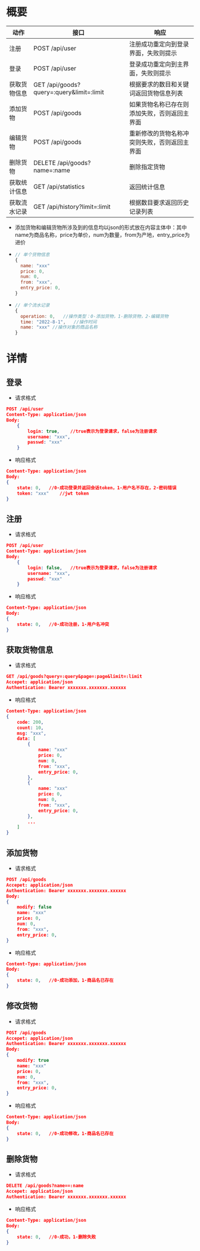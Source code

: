 # 概要

| 动作         | 接口                                     | 响应                                         |
| ------------ | ---------------------------------------- | -------------------------------------------- |
| 注册         | POST /api/user                           | 注册成功重定向到登录界面，失败则提示         |
| 登录         | POST /api/user                           | 登录成功重定向到主界面，失败则提示           |
| 获取货物信息 | GET /api/goods?query=:query&limit=:limit | 根据要求的数目和关键词返回货物信息列表       |
| 添加货物     | POST /api/goods                          | 如果货物名称已存在则添加失败，否则返回主界面 |
| 编辑货物     | POST /api/goods                          | 重新修改的货物名称冲突则失败，否则返回主界面 |
| 删除货物     | DELETE /api/goods?name=:name             | 删除指定货物                                 |
| 获取统计信息 | GET /api/statistics                      | 返回统计信息                                 |
| 获取流水记录 | GET /api/history?limit=:limit            | 根据数目要求返回历史记录列表                 |

- 添加货物和编辑货物所涉及到的信息均以json的形式放在内容主体中：其中name为商品名称，price为单价，num为数量，from为产地，entry_price为进价

- ```javascript
  // 单个货物信息
  {
  	name: "xxx"
  	price: 0,
  	num: 0,
  	from: "xxx",
  	entry_price: 0,
  }
  ```

- ```javascript
  // 单个流水记录
  {
  	operation: 0,	//操作类型：0-添加货物，1-删除货物，2-编辑货物
  	time: "2022-8-1",	//操作时间
  	name: "xxx"	//操作对象的商品名称
  }
  ```

# 详情

## 登录

- 请求格式

``` json
POST /api/user
Content-Type: application/json
Body:
	{
		login: true,	//true表示为登录请求，false为注册请求
		username: "xxx",
		passwd: "xxx"
	}
```

- 响应格式

``` json
Content-Type: application/json
Body:
{
    state: 0,	//0-成功登录并返回会话token，1-用户名不存在，2-密码错误
	token: "xxx"	//jwt token
}
```

## 注册

- 请求格式

``` json
POST /api/user
Content-Type: application/json
Body:
	{
		login: false,	//true表示为登录请求，false为注册请求
		username: "xxx",
		passwd: "xxx"
	}
```
- 响应格式

``` json
Content-Type: application/json
Body:
{
    state: 0,	//0-成功注册，1-用户名冲突
}
```

## 获取货物信息

- 请求格式

``` json
GET /api/goods?query=:query&page=:page&limit=:limit
Accepet: application/json
Authentication: Bearer xxxxxxx.xxxxxxx.xxxxxx
```

- 响应格式

``` json
Content-Type: application/json
{
    code: 200,
    count: 10,
    msg: "xxx",
    data: [
        {
            name: "xxx"
			price: 0,
			num: 0,
			from: "xxx",
			entry_price: 0,
        },
        {
            name: "xxx"
			price: 0,
			num: 0,
			from: "xxx",
			entry_price: 0,
        },
        ...
    ]
}
```

## 添加货物

- 请求格式

``` json
POST /api/goods
Accepet: application/json
Authentication: Bearer xxxxxxx.xxxxxxx.xxxxxx
Body:
{
    modify: false
    name: "xxx"
	price: 0,
	num: 0,
	from: "xxx",
	entry_price: 0,
}
```

- 响应格式

``` json
Content-Type: application/json
Body:
{
    state: 0,	//0-成功添加，1-商品名已存在
}
```

## 修改货物

- 请求格式

``` json
POST /api/goods
Accepet: application/json
Authentication: Bearer xxxxxxx.xxxxxxx.xxxxxx
Body:
{
    modify: true
    name: "xxx"
	price: 0,
	num: 0,
	from: "xxx",
	entry_price: 0,
}
```

- 响应格式

``` json
Content-Type: application/json
Body:
{
    state: 0,	//0-成功修改，1-商品名已存在
}
```

## 删除货物

- 请求格式

``` json
DELETE /api/goods?name==:name
Accepet: application/json
Authentication: Bearer xxxxxxx.xxxxxxx.xxxxxx
```

- 响应格式

``` json
Content-Type: application/json
Body:
{
    state: 0,	//0-成功，1-删除失败
}
```

